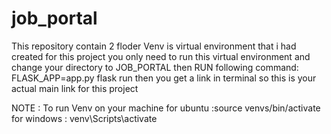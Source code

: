 # job_portal

This repository contain 2 floder Venv is virtual environment that i had created for this project you only need to run this virtual environment and change your directory to JOB_PORTAL 
then RUN following command:  FLASK_APP=app.py flask run
then you get a link in terminal so this is your actual main link for this project


NOTE : To run Venv on your machine 
for ubuntu :source venvs/bin/activate<br>
for windows : venv\Scripts\activate
